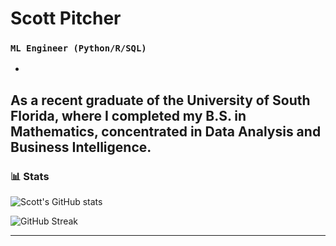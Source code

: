 # Scott Pitcher

### **`ML Engineer (Python/R/SQL)`**
-
As a recent graduate of the University of South Florida, where I completed my B.S. in Mathematics, concentrated in Data Analysis and Business Intelligence. 
---

### 📊 Stats

![Scott's GitHub stats](https://github-readme-stats.vercel.app/api?username=scottpitcher&show_icons=true&theme=vue-dark)

![GitHub Streak](https://streak-stats.demolab.com?user=scottpitcher&theme=nordfox&border_radius=0)

---
#

